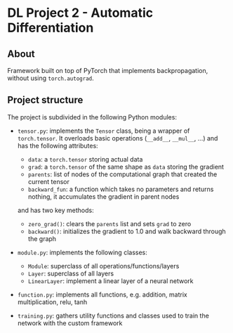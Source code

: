

# DL Project 2 - Automatic Differentiation

## About

Framework built on top of PyTorch that implements backpropagation, 
without using `torch.autograd`. 

## Project structure

The project is subdivided in the following Python modules:

* `tensor.py`: implements the `Tensor` class, being a wrapper of `torch.tensor`. 
  It overloads basic operations (`__add__`, `__mul__`, ...) and has the following attributes:
    * `data`: a `torch.tensor` storing actual data
    * `grad`: a `torch.tensor` of the same shape as `data` storing the gradient
    * `parents`: list of nodes of the computational graph that created the current tensor 
    * `backward_fun`: a function which takes no parameters and returns nothing, it accumulates the gradient in 
      parent nodes
  
  and has two key methods:
    * `zero_grad()`: clears the `parents` list and sets `grad` to zero
    * `backward()`: initializes the gradient to 1.0 and walk backward through the graph
    
* `module.py`: implements the following classes:
    * `Module`: superclass of all operations/functions/layers
    * `Layer`: superclass of all layers
    * `LinearLayer`: implement a linear layer of a neural network
  
* `function.py`: implements all functions, e.g. addition, matrix multiplication, relu, tanh

* `training.py`: gathers utility functions and classes used to train the network with the custom framework

